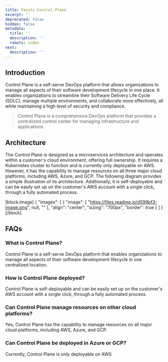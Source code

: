 ```yaml
---
title: Facets Control Plane
excerpt: ''
deprecated: false
hidden: false
metadata:
  title: ''
  description: ''
  robots: index
next:
  description: ''
---
```

## Introduction

Control Plane is a self-serve DevOps platform that allows organizations to manage all aspects of their software development lifecycle in one place. It enables organizations to streamline their Software Delivery Life Cycle (SDLC), manage multiple environments, and collaborate more effectively, all while maintaining a high level of security and compliance.

> Control Plane is a comprehensive DevOps platform that provides a centralized control center for managing infrastructure and applications.

## Architecture

The Control Plane is designed as a microservices architecture and operates within a customer's cloud environment, offering full ownership. It requires a Kubernetes cluster to function and is currently only deployable on AWS. However, it has the capability to manage resources on all three major cloud platforms, including AWS, Azure, and GCP. The following diagram provides a simple illustration of its architecture. Additionally, it is self-deployable and can be easily set up on the customer's AWS account with a single click, through a fully automated process.

[block:image]
{
  "images": [
    {
      "image": [
        "https://files.readme.io/d599bf3-image.png",
        null,
        ""
      ],
      "align": "center",
      "sizing": "700px",
      "border": true
    }
  ]
}
[/block]


## FAQs

### What is Control Plane?

Control Plane is a self-serve DevOps platform that enables organizations to manage all aspects of their software development lifecycle in one centralized location.

### How is Control Plane deployed?

Control Plane is self-deployable and can be easily set up on the customer's AWS account with a single click, through a fully automated process.

### Can Control Plane manage resources on other cloud platforms?

Yes, Control Plane has the capability to manage resources on all major cloud platforms, including AWS, Azure, and GCP.

### Can Control Plane be deployed in Azure or GCP?

Currently, Control Plane is only deployable on AWS